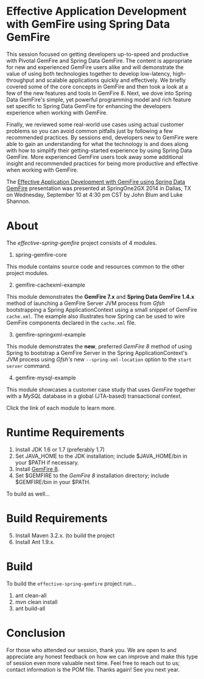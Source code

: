 Effective Application Development with GemFire using Spring Data GemFire
========================================================================

This session focused on getting developers up-to-speed and productive with Pivotal GemFire and Spring Data GemFire.
The content is appropriate for new and experienced GemFire users alike and will demonstrate the value of using both
technologies together to develop low-latency, high-throughput and scalable applications quickly and effectively.
We briefly covered some of the core concepts in GemFire and then took a look at a few of the new features and tools
in GemFire 8. Next, we dove into Spring Data GemFire's simple, yet powerful programming model and rich feature set
specific to Spring Data GemFire for enhancing the developers experience when working with GemFire.

Finally, we reviewed some real-world use cases using actual customer problems so you can avoid common pitfalls
just by following a few recommended practices. By sessions end, developers new to GemFire were able to gain an
understanding for what the technology is and does along with how to simplify their getting-started experience
by using Spring Data GemFire. More experienced GemFire users took away some additional insight and recommended
practices for being more productive and effective when working with GemFire.

The [Effective Application Development with GemFire using Spring Data GemFire](https://2014.event.springone2gx.com/schedule/sessions/effective_application_development_with_gemfire_and_spring_data_gemfire.html) presentation was presented
at SpringOne2GX 2014 in Dallas, TX on Wednesday, September 10 at 4:30 pm CST by John Blum and Luke Shannon.

# About

The *effective-spring-gemfire* project consists of 4 modules.

1. spring-gemfire-core

This module contains source code and resources common to the other project modules.

2. gemfire-cachexml-example

This module demonstrates the **GemFire 7.x** and **Spring Data GemFire 1.4.x** method of launching a GemFire Server
JVM process from _Gfsh_ bootstrapping a Spring ApplicationContext using a small snippet of GemFire `cache.xml`.
The example also illustrates how Spring can be used to wire GemFire components declared in the `cache.xml` file.

3. gemfire-springxml-example

This module demonstrates the **new**, preferred *GemFire 8* method of using Spring to bootstrap a GemFire Server
in the Spring ApplicationContext's JVM process using _Gfsh's_ new `--spring-xml-location` option to the `start server`
command.

4. gemfire-mysql-example

This module showcases a customer case study that uses *GemFire* together with a *MySQL* database in a global (JTA-based)
transactional context.

Click the link of each module to learn more.

# Runtime Requirements

1. Install JDK 1.6 or 1.7 (preferably 1.7)
2. Set JAVA_HOME to the JDK installation; include $JAVA_HOME/bin in your $PATH if necessary.
3. Install [GemFire 8](https://network.pivotal.io/products/pivotal-gemfire).
4. Set $GEMFIRE to the *GemFire 8* installation directory; include $GEMFIRE/bin in your $PATH.

To build as well...

# Build Requirements

5. Install Maven 3.2.x. (to build the project
6. Install Ant 1.9.x.

# Build

To build the `effective-spring-gemfire` project run...

1. ant clean-all
2. mvn clean install
3. ant build-all

# Conclusion

For those who attended our session, thank you.  We are open to and appreciate any honest feedback on how we can
improve and make this type of session even more valuable next time.  Feel free to reach out to us; contact information
is the POM file.  Thanks again!  See you next year.
